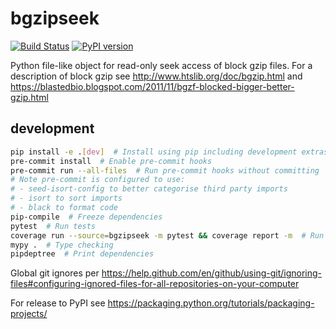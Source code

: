 bgzipseek
=========

[![Build Status](https://travis-ci.com/afaulconbridge/bgzipseek.svg?branch=master)](https://travis-ci.com/afaulconbridge/bgzipseek)
[![PyPI version](https://badge.fury.io/py/bgzipseek.svg)](https://badge.fury.io/py/bgzipseek)

Python file-like object for read-only seek access of block gzip files. For a description of block gzip see http://www.htslib.org/doc/bgzip.html and https://blastedbio.blogspot.com/2011/11/bgzf-blocked-bigger-better-gzip.html


development
-----------

```sh
pip install -e .[dev]  # Install using pip including development extras
pre-commit install  # Enable pre-commit hooks
pre-commit run --all-files  # Run pre-commit hooks without committing
# Note pre-commit is configured to use:
# - seed-isort-config to better categorise third party imports
# - isort to sort imports
# - black to format code
pip-compile  # Freeze dependencies
pytest  # Run tests
coverage run --source=bgzipseek -m pytest && coverage report -m  # Run tests, print coverage
mypy .  # Type checking
pipdeptree  # Print dependencies
```

Global git ignores per https://help.github.com/en/github/using-git/ignoring-files#configuring-ignored-files-for-all-repositories-on-your-computer

For release to PyPI see https://packaging.python.org/tutorials/packaging-projects/
